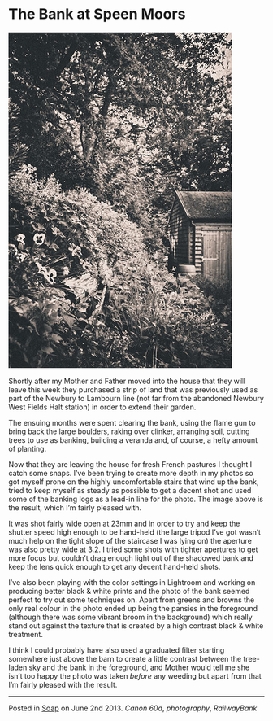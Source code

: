 # The Bank at Speen Moors

![The Bank](img/bank.jpg "The Old Railway Bank at Speen Moors")

Shortly after my Mother and Father moved into the house that they will leave this week they purchased a strip of land  that was previously used as part of the Newbury to Lambourn line (not far from the abandoned Newbury West Fields Halt station) in order to extend their garden.

The ensuing months were spent clearing the bank, using the flame gun to bring back the large boulders, raking over clinker, arranging soil, cutting trees to use as banking, building a veranda and, of course, a hefty amount of planting.

Now that they are leaving the house for fresh French pastures I thought I catch some snaps.  I’ve been trying to create more depth in my photos so got myself prone on the highly uncomfortable stairs that wind up the bank, tried to keep myself as steady as possible to get a decent shot and used some of the banking logs as a lead-in line for the photo.  The image above is the result, which I’m fairly pleased with.

It was shot fairly wide open at 23mm and in order to try and keep the shutter speed high enough to be hand-held (the large tripod I’ve got wasn’t much help on the tight slope of the staircase I was lying on) the aperture was also pretty wide at 3.2.  I tried some shots with tighter apertures to get more focus but couldn’t drag enough light out of the shadowed bank and keep the lens quick enough to get any decent hand-held shots.

I’ve also been playing with the color settings in Lightroom and working on producing better black & white prints and the photo of the bank seemed perfect to try out some techniques on.  Apart from greens and browns the only real colour in the photo ended up being the pansies in the foreground (although there was some vibrant broom in the background) which really stand out against the texture that is created by a high contrast black & white treatment.

I think I could probably have also used a graduated filter starting somewhere just above the barn to create a little contrast between the tree-laden sky and the bank in the foreground, and Mother would tell me she isn’t too happy the photo was taken _before_ any weeding but apart from that I’m fairly pleased with the result.

---

Posted in [Soap](../ "Soap") on June 2nd 2013.  _Canon 60d_, _photography_, _RailwayBank_
